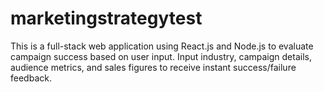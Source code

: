# marketingstrategytest
This is a full-stack web application using React.js and Node.js to evaluate campaign success based on user input. Input industry, campaign details, audience metrics, and sales figures to receive instant success/failure feedback.
